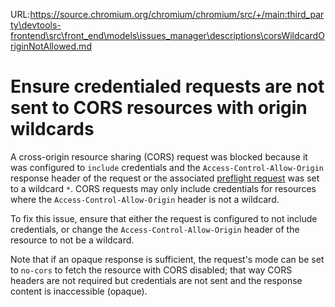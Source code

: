 URL:https://source.chromium.org/chromium/chromium/src/+/main:third_party\devtools-frontend\src\front_end\models\issues_manager\descriptions\corsWildcardOriginNotAllowed.md
# Ensure credentialed requests are not sent to CORS resources with origin wildcards

A cross-origin resource sharing (CORS) request was blocked because it was configured to `include` credentials and the `Access-Control-Allow-Origin` response header of the request or the associated [preflight request](issueCorsPreflightRequest) was set to a wildcard `*`. CORS requests may only include credentials for resources where the `Access-Control-Allow-Origin` header is not a wildcard.

To fix this issue, ensure that either the request is configured to not include credentials, or change the `Access-Control-Allow-Origin` header of the resource to not be a wildcard.

Note that if an opaque response is sufficient, the request's mode can be set to `no-cors` to fetch the resource with CORS disabled; that way CORS headers are not required but credentials are not sent and the response content is inaccessible (opaque).

